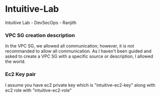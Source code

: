 # Intuitive-Lab
Intuitive Lab - DevSecOps - Ranjith

### VPC SG creation description
In the VPC SG, we allowed all communication; however, it is not recommanded to allow all communication. As I haven't been guided and asked to create a VPC SG with a specific source or description, I allowed the world.

### Ec2 Key pair

I assume you have ec2 private key which is "intuitive-ec2-key" along with ec2 role with "intuitive-ec2-role"
